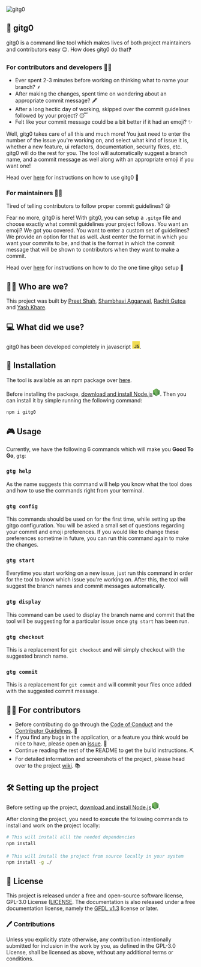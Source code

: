 ![gitg0](https://socialify.git.ci/dotrachit/gitg0/image?description=1&descriptionEditable=A%20magnificent%20tool%20to%20auto-suggest%20everything%20you%20need%20before%20pushing%20a%20git%20commit.&font=Raleway&forks=1&issues=1&language=1&pattern=Signal&pulls=1&stargazers=1&theme=Dark)

## 🚀 gitg0

gitg0 is a command line tool which makes lives of both project maintainers and contributors easy 😌. How does gitg0 do that❓

### For contributors and developers 👨‍💻

- Ever spent 2-3 minutes before working on thinking what to name your branch? ⸙
- After making the changes, spent time on wondering about an appropriate commit message? 🖋️
- After a long hectic day of working, skipped over the commit guidelines followed by your project? 😴 
- Felt like your commit message could be a bit better if it had an emoji? ✨

Well, gitg0 takes care of all this and much more!
You just need to enter the number of the issue you're working on, and select what kind of issue it is, whether a new feature, ui refactors, documentation, security fixes, etc. gitg0 will do the rest for you. The tool will automatically suggest a branch name, and a commit message as well along with an appropriate emoji if you want one!

Head over [here](https://github.com/dotrachit/gitg0/tree/readme#-usage) for instructions on how to use gitg0 🎁

### For maintainers 👩‍🔧

Tired of telling contributors to follow proper commit guidelines? 😫

Fear no more, gitg0 is here! With gitg0, you can setup a `.gitgo` file and choose exactly what commit guidelines your project follows. You want an emoji? We got you covered. You want to enter a custom set of guidelines? We provide an option for that as well. Just eenter the format in which you want your commits to be, and that is the format in which the commit message that will be shown to contributors when they want to make a commit. 

Head over [here](https://github.com/dotrachit/gitg0/tree/readme#-usage) for instructions on how to do the one time gitgo setup 🎁

## 👨‍🏭 Who are we?
This project was built by [Preet Shah](https://github.com/shahpreetk), [Shambhavi Aggarwal](https://github.com/agg-shambhavi), [Rachit Gutpa](https://github.com/dotrachit) and [Yash Khare](https://github.com/yashk2000).

## 💻 What did we use?

gitg0 has been developed completely in javascript <code><img height="20" src="https://raw.githubusercontent.com/github/explore/80688e429a7d4ef2fca1e82350fe8e3517d3494d/topics/javascript/javascript.png"></code>.

## 🔨 Installation 

The tool is available as an npm package over [here](https://www.npmjs.com/package/gitg0).

Before installing the package, [download and install Node.js](https://nodejs.org/en/download/)<code><img height="20" src="https://raw.githubusercontent.com/github/explore/80688e429a7d4ef2fca1e82350fe8e3517d3494d/topics/nodejs/nodejs.png"></code>.
Then you can install it by simple running the following command:

```bash
npm i gitg0
```

## 🎮 Usage

Currently, we have the following 6 commands which will make you **Good To Go**, `gtg`: 

### `gtg help`

As the name suggests this command will help you know what the tool does and how to use the commands right from your terminal. 

### `gtg config`

This commands should be used on for the first time, while setting up the gitgo configuration. You will be asked a small set of questions regarding your commit and emoji preferences. If you would like to change these preferences sometime in future, you can run this command again to make the changes. 

### `gtg start`

Everytime you start working on a new issue, just run this command in order for the tool to know which issue you're working on. After this, the tool will suggest the branch names and commit messages automatically. 

### `gtg display`

This command can be used to display the branch name and commit that the tool will be suggesting for a particular issue once `gtg start` has been run.  

### `gtg checkout`

This is a replacement for `git checkout` and will simply checkout with the suggested branch name. 

### `gtg commit`

This is a replacement for `git commit` and will commit your files once added with the suggested commit message. 

## 👨‍💻 For contributors
- Before contributing do go through the [Code of Conduct](https://github.com/dotrachit/gitg0/blob/main/CODE_OF_CONDUCT.md) and the [Contributor Guidelines](https://github.com/dotrachit/gitg0/blob/main/CONTRIBUTING.md). 🔧
- If you find any bugs in the application, or a feature you think would be nice to have, please open an [issue](https://github.com/dotrachit/gitg0/issues/new/choose). 🐞
- Continue reading the rest of the README to get the build instructions. ⛏️
- For detailed information and screenshots of the project, please head over to the project [wiki](https://github.com/dotrachit/gitg0/wiki). 📚

## 🛠️ Setting up the project

Before setting up the project, [download and install Node.js](https://nodejs.org/en/download/)<code><img height="20" src="https://raw.githubusercontent.com/github/explore/80688e429a7d4ef2fca1e82350fe8e3517d3494d/topics/nodejs/nodejs.png"></code>.

After cloning the project, you need to execute the following commands to install and work on the project locally: 

```bash
# This will install alll the needed dependencies
npm install

# This will install the project from source locally in your system
npm install -g ./
```

## 📜 License
This project is released under a free and open-source software license, GPL-3.0 License ([LICENSE](LICENSE). The documentation is also released under a free documentation license, namely the [GFDL v1.3](https://www.gnu.org/licenses/fdl-1.3.en.html) license or later.

### 🖊️ Contributions
Unless you explicitly state otherwise, any contribution intentionally submitted for inclusion in the work by you, as defined in the GPL-3.0 License, shall be licensed as above, without any additional terms or conditions.
